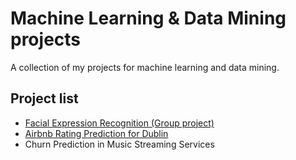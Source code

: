 # Machine Learning & Data Mining projects
A collection of my projects for machine learning and data mining.

## Project list
* [Facial Expression Recognition (Group project)](https://github.com/Imokfine/ML_GroupProject)
* [Airbnb Rating Prediction for Dublin](https://github.com/Imokfine/ML-DM_Projects/tree/main/Airbnb_Rating_Prediction)
* Churn Prediction in Music Streaming Services
